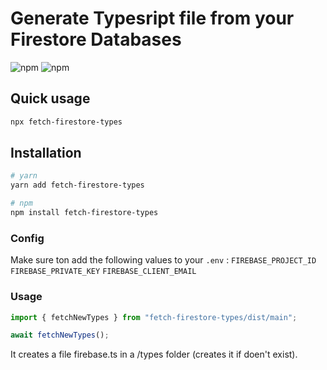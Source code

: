 # Generate Typesript file from your Firestore Databases

![npm](https://img.shields.io/npm/dt/fetch-firestore-types)
![npm](https://img.shields.io/npm/v/fetch-firestore-types)

## Quick usage
```bash
npx fetch-firestore-types
```

## Installation
```bash
# yarn
yarn add fetch-firestore-types

# npm
npm install fetch-firestore-types
```

### Config
Make sure ton add the following values to your ```.env``` :
```FIREBASE_PROJECT_ID```
```FIREBASE_PRIVATE_KEY```
```FIREBASE_CLIENT_EMAIL```

### Usage
```javascript
import { fetchNewTypes } from "fetch-firestore-types/dist/main";

await fetchNewTypes();
```

It creates a file firebase.ts in a /types folder (creates it if doen't exist).
